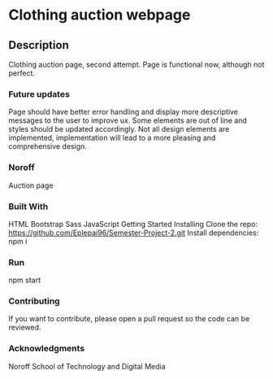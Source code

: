 # Clothing auction webpage

## Description
Clothing auction page, second attempt. Page is functional now, although not perfect. 

### Future updates
Page should have better error handling and display more descriptive messages to the user to improve ux. Some elements are out of line and styles should be updated accordingly. Not all design elements are implemented, implementation will lead to a more pleasing and comprehensive design.
### Noroff
Auction page

### Built With
HTML
Bootstrap
Sass
JavaScript
Getting Started
Installing
Clone the repo: https://github.com/Eplepai96/Semester-Project-2.git
Install dependencies: npm i
### Run
npm start

### Contributing
If you want to contribute, please open a pull request so the code can be reviewed.

### Acknowledgments
Noroff School of Technology and Digital Media
